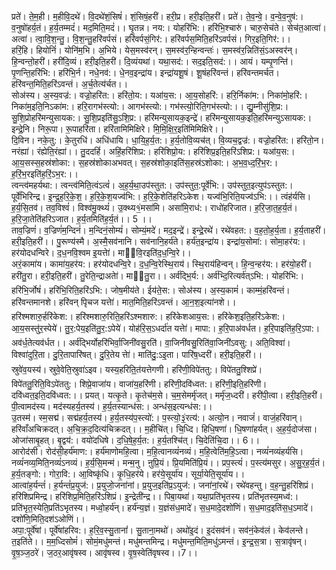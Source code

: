 

  
प्रते॑। ते॒म॒ही। म॒हीवि॒दथे॑। वि॒दथे॑शं॒सिषं॑। शं॒सिषं॒हरी॑। हरी॒प्र। हरी॒इति॒हरी॑। प्रते॑। ते॒व॒न्वे॒। व॒न्वे॒व॒नुष॑:। व॒नुषो॑हर्य॒तं। ह॒र्य॒तम्मदं॑। मद॒मिति॒मदं॑।। घृ॒तन्न। नय:। योहरि॑भि:। हरि॑भि॒श्चारु॑। चारु॒सेच॑ते। सेच॑त॒आत्वा॑। अत्वा॑। त्वा॒वि॒श॒न्तु॒। वि॒श॒न्तु॒हरि॑वर्पसं। हरि॑वर्पसं॒गिर॑:। हरि॑वर्पस॒मिति॒हरि॑ऽवर्पसं। गिर॒इति॒गिर॑:।।  
हरिं॒हि। हियोनिं॑। योनि॑म॒भि। अ॒भिये। येस॒मस्व॑रन्। स॒मस्व॑र॒न्हिन्वन्तः॑। स॒मस्व॑र॒न्निति॑सं॒ऽअस्वर॑न्। हि॒न्वन्तो॒हरी॑। हरी॑दि॒व्यं। हरी॒इति॒हरी॑। दि॒व्यंयथा॑। यथा॒सद॑:। सद॒इति॒सद॑:।। आयं। यम्पृ॒णन्ति॑। पृ॒णन्ति॒हरि॑भि:। हरि॑भि॒र्न। नधे॒नव॑:। धे॒नव॒इन्द्रा॑य। इन्द्रा॑यशू॒षं। शू॒षंहरि॑वन्तं। हरि॑वन्तमर्चत। हरि॑वन्त॒मिति॒हरि॑ऽवन्तं। अ॒र्च॒तेत्य॑र्चत।।  
सोअ॑स्य। अ॒स्य॒वज्र॑:। वज्रो॒हरि॑त:। हरि॑तो॒य:। यआ॑य॒स:। आ॒य॒सोहरि॑:। हरि॒र्निका॑म:। निका॑मो॒हरि॑:। निका॑म॒इति॒निऽका॑म:। हरि॒रागभ॑स्त्यो:। आगभ॑स्त्यो:। गभ॑स्त्यो॒रिति॒गभ॑स्त्यो:।। द्यु॒म्नीसु॑शि॒प्र:। सु॒शि॒प्रोहरि॑मन्युसायक:। सु॒शि॒प्रइति॑सु॒ऽशि॒प्र:। हरि॑मन्युसायक॒इन्द्रे॑। हरि॑मन्युसायक॒इति॒हरि॑मन्युऽसायक:। इन्द्रे॒नि। निरू॒पा। रू॒पाहरि॑ता। हरि॑तामिमिक्षिरे। मि॒मि॒क्षि॒र॒इति॑मिमिक्षिरे।।  
दि॒विन। नके॒तु:। के॒तुरधि॑। अधि॑धायि। धा॒यि॒ह॒र्य॒त:। ह॒र्य॒तोवि॒व्यच॑त्। वि॒व्यच॒द्वज्र॑:। वज्रो॒हरि॑त:। हरि॑तो॒न। नरंह्या॑। रंह्येति॒रंह्या॑।। तु॒ददहिं॑। अहिं॒हरि॑शिप्र:। हरि॑शिप्रो॒य:। हरि॑शिप्र॒इति॒हरि॑ऽशिप्र:। यआ॑य॒स:। आ॒य॒सस्स॒हस्र॑शोका:। स॒हस्र॑शोकाअभवत्। स॒हस्र॑शोका॒इति॑स॒हस्र॑ऽशोका:। अ॒भ॒व॒ध्द॒रिं॒भ॒र:। ह॒रिं॒भ॒रइति॑ह॒रिं॒ऽभ॒र:।।  
त्वन्त्व॑महर्यथा:। त्वन्त्व॑मिति॒त्वंऽत्वं॑। अ॒ह॒र्य॒था॒उप॑स्तुत:। उप॑स्तुत॒:पूर्वे॑भि:। उप॑स्तुत॒इत्युप॑ऽस्तुत:। पूर्वे॑भिरिन्द्र। इ॒न्द्र॒ह॒रि॒के॒श॒। ह॒रि॒के॒श॒यज्व॑भि:। ह॒रि॒के॒शेति॑हरिऽकेश। यज्व॑भि॒रिति॒यज्व॑ऽभि:।। त्वंह॑र्यसि। ह॒र्य॒सि॒तव॑। तव॒विश्वं॑। विश्व॑मु॒क्थ्यं॑। उ॒क्थ्य१॒॑मसा॑मि। असा॑मि॒राध॑:। राधो॑हरिजात। ह॒रि॒जा॒त॒ह॒र्य॒तं। ह॒रि॒जा॒तेति॑हरिऽजात। ह॒र्य॒तमिति॑ह॒र्य॒तं।। 5 ।।  
ताव॒ज्रिणं॑। व॒ज्रिणं॑म॒न्दिनं॑। म॒न्दिनं॒सोम्यं॑। सोम्यं॒मदे॑। मद॒इन्द्रे॑। इन्द्रे॒रथे॑। रथे॑वहत:। व॒ह॒तो॒ह॒र्य॒ता। ह॒र्य॒ताहरी॑। हरी॒इति॒हरी॑।। पु॒रूण्य॑स्मै। अ॒स्मै॒सव॑नानि। सव॑नानि॒हर्य॑ते। हर्य॑त॒इन्द्रा॑य। इन्द्रा॑य॒सोमा॑:। सोमा॒हर॑य:। हर॑योदधन्विरे। द॒ध॒नवि॒श्वम इ॒यत्तेा॑। मा्वि॒रइति॑द॒ध॒न्वि॒रे।।  
अरं॒कामा॑य। कामा॑य॒हर॑य:। हर॑योदधन्वि॒रे। द॒ध॒न्वि॒रेस्थि॒राय॑। स्थि॒राय॑हिन्वन्। हि॒न्व॒न्हर॑य:। हर॑यो॒हरी॑। हरी॑तु॒रा। हरी॒इति॒हरी॑। तु॒रेति॒न्द्राअतेा॑। मा॑तु॒रा।। अर्व॑द्भि॒र्य:। अर्व॑भ्दि॒रित्यर्व॑त्ऽभि:। योहरि॑भि:। हरि॑भि॒र्जोषं॑। हरि॑भि॒रिति॒हरि॑ऽभि:। जोष॒मीय॑ते। ईय॑ते॒स:। सोअ॑स्य। अ॒स्य॒कामं॑। काम्मं॒हरि॑वन्तं। हरि॑वन्तमानशे। हरि॑वन् पृिचज यत्तेा॑। मात॒मिति॒हरि॑ऽवन्तं। आ॒न॒श॒इत्या॑नशे।।  
हरि॑श्मशारु॒र्हरि॑केश:। हरि॑श्मशारु॒रिति॒हरि॑ऽश्मशारु:। हरि॑केशआय॒स:। हरि॑केश॒इति॒हरि॑ऽकेश:। आ॒य॒सस्तु॑र॒स्पेये॑। तु॒र॒:पेय॒इति॑तु॒र॒:ऽपेये॑। योह॑रि॒स॒ऽधर्दा॑त यत्तेा॑। मापा:। ह॒रि॒पाअ॑वर्धत। ह॒रि॒पाइति॑ह॒रि॒ऽपा:। अव॑र्ध॒तेत्यव॑र्धत।। अर्व॑द्भिर्योहरि॑भिर्वा॒जिनी॑वसु॒रति॑। वा॒जिनी॑वसु॒रिति॑वा॒जिनी॑ऽवसु:। अति॒विश्वा॑। विश्वा॑दुरि॒ता। दु॒रि॒तापारि॑षत्। दु॒रि॒तेय त्तेा॑। माति॑दु॒:ऽइ॒ता। पारि॑ष॒ध्दरी॑। हरी॒इति॒हरी॑।।  
स्रुवे॑व॒यस्य॑। स्रुवे॒वेति॒स्रुवा॑ऽइव। यस्य॒हरिति॒॒त॑यत्तेगणी। हरि॑णी॒विपे॑ततु:। विपे॑ततु॒श्शिप्रे॑। विपे॑ततु॒रिति॒विऽपे॑ततु:। शिप्रे॒वाजा॑य। वाजा॑य॒हरि॑णी। हरि॑णी॒दवि॑ध्वत:। हरि॑णी॒इति॒हरि॑णी। दवि॑ध्वत॒इति॒दवि॑ध्वत:।। प्रयत्। यत्कृ॒ते। कृ॒तेच॑म॒से। च॒म॒सेमर्मृ॑जत्। मर्मृ॑ज॒ध्दरी॑। हरी॑पी॒त्वा। हरी॒इति॒हरी॑। पी॒त्वामद॑स्य। मद॑स्यहर्य॒तस्य॑। ह॒र्य॒तस्यान्ध॑स:। अन्ध॑स॒इत्यन्ध॑स:।।  
उ॒तस्म॑। स्म॒सद्म॑। सद्म॑हर्य॒तस्य॑। ह॒र्य॒तस्य॑प॒स्त्यो॑:। प॒स्त्यो॒३॒॑रत्य॑:। अत्यो॒न। नवाजं॑। वाजं॒हरि॑वान्। हरि॑वाँअचिक्रदत्। अ॒चि॒क्र॒द॒दित्य॑चिक्रदत्।। म॒हीचि॑त्। चि॒ध्दि। हिधि॒षणा॑। धि॒षणा॑हर्यत्। अ॒ह॒र्य॒दोज॑सा। ओजा॑साबृ॒हत्। बृ॒द्वय॑:। वयो॑दधिषे। द॒धि॒षे॒ह॒र्य॒त:। ह॒र्य॒तश्चि॑त्। चि॒देति॑चि॒दा।। 6।।  
आरोद॑सी। रोद॑सी॒हर्य॑माण:। हर्य॑माणोमहि॒त्वा। म॒हि॒त्वानव्यं॑नव्यं। म॒हि॒त्वेति॑म॒हि॒ऽत्वा। नव्यं॑नव्यंहर्यसि। नव्यं॑नव्य॒मिति॒नव्यं॑ऽनव्यं। ह॒र्य॒सि॒मन्म॑। मन्म॒नु। ऩुप्रि॒यं। प्रि॒यमिति॑प्रि॒यं।। प्रप॒स्त्यं॑। प॒स्त्य॑मसुर। अ॒सु॒र॒ह॒र्य॒तं। ह॒र्य॒तङ्गो:। गोरा॒वि:। आ॒विष्कृ॑धि। कृ॒धि॒हर॑ये। हर॑ये॒सूर्या॑य। सूर्या॒येति॒सूर्या॑य।।  
आत्वा॑ह॒र्यन्तं॑। ह॒र्यन्तं॑प्र॒युज॑:। प्र॒युजो॒जना॑नां। प्र॒युज॒इति॑प्र॒ऽयुज॑:। जना॑नां॒रथे॑। रथे॑वहन्तु। व॒ह॒न्तु॒हरि॑शिप्रं। हरि॑शिप्रमिन्द्र। हरि॑शिप्र॒मिति॒हरि॑ऽशिप्रं। इ॒न्द्रेती॑न्द्र।। पिबा॒यथा॑। यथा॒प्रति॑भृतस्य। प्रति॑भृतस्य॒मध्व॑:। प्रति॑भृत॒स्येति॒प्रति॑ऽभृतस्य। मध्वो॒हर्य॑न्। हर्य॑न्य॒ज्ञं। य॒ज्ञंस॑ध॒मादे॑। स॒ध॒मादे॒दशो॑णिं। स॒ध॒माद॒इति॑स॒ध॒ऽमादे॑। दशो॑णि॒मिति॒दश॑ऽओणिं।।  
अपा॒:पूर्वे॑षां। पूर्वे॑षांहरिव:। ह॒रि॒व॒स्सु॒तानां॑। सु॒ताना॒मथो॑। अथो॑इ॒दं। इ॒दंसव॑नं। सव॑नं॒केव॑लं। केव॑लन्ते। त॒इति॑ते।। म॒म॒ध्दिसोमं॑। सोमं॒मधु॑मन्तं। मधु॑मन्तमिन्द्र। मधु॑मन्त॒मिति॒मधु॑ऽमन्तं। इ॒न्द्र॒स॒त्रा। स॒त्रावृ॑षन्। वृ॒ष॒ञ्ज॒ठरे॑। ज॒ठर॒आवृ॑षस्व। आवृ॑षस्व। वृ॒ष॒स्वेति॑वृषस्व।।7।।  
